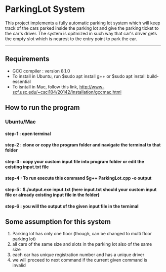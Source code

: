 # ParkingLot System
This project implements a fully automatic parking lot system which will keep track of the cars parked inside the parking lot and give the parking ticket to the car's driver. The system is opitmized in such way that car's driver gets the empty slot which is nearest to the entry point to park the car. 

---
## Requirements
- GCC compiler : version 8.1.0 
- To install in Ubuntu, run $sudo apt install g++ or $sudo apt install build-essential
- To isntall in Mac, follow this link, http://www-scf.usc.edu/~csci104/20142/installation/gccmac.html

## How to run the program

### Ubuntu/Mac
#### step-1 : open terminal
#### step-2 : clone or copy the program folder and navigate the terminal to that folder
#### step-3 : copy your custom input file into program folder or edit the existing input.txt file
#### step-4 : To run execute this command $g++ ParkingLot.cpp -o output 
#### step-5 : $./output.exe input.txt  (here input.txt should your custom input file or already existing input file in the folder)
#### step-6 : you will the output of the given input file in the ternimal



## Some assumption for this system

1) Parking lot has only one floor (though, can be changed to multi floor parking lot)
2) all cars of the same size and slots in the parking lot also of the same size
3) each car has unique registration number and has a unique driver
4) we will proceed to next command if the current given command is invalid
